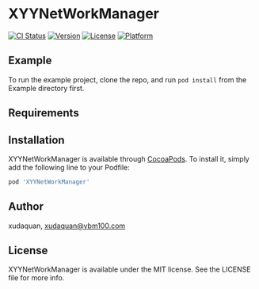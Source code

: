 # XYYNetWorkManager

[![CI Status](https://img.shields.io/travis/xudaquan/XYYNetWorkManager.svg?style=flat)](https://travis-ci.org/xudaquan/XYYNetWorkManager)
[![Version](https://img.shields.io/cocoapods/v/XYYNetWorkManager.svg?style=flat)](https://cocoapods.org/pods/XYYNetWorkManager)
[![License](https://img.shields.io/cocoapods/l/XYYNetWorkManager.svg?style=flat)](https://cocoapods.org/pods/XYYNetWorkManager)
[![Platform](https://img.shields.io/cocoapods/p/XYYNetWorkManager.svg?style=flat)](https://cocoapods.org/pods/XYYNetWorkManager)

## Example

To run the example project, clone the repo, and run `pod install` from the Example directory first.

## Requirements

## Installation

XYYNetWorkManager is available through [CocoaPods](https://cocoapods.org). To install
it, simply add the following line to your Podfile:

```ruby
pod 'XYYNetWorkManager'
```

## Author

xudaquan, xudaquan@ybm100.com

## License

XYYNetWorkManager is available under the MIT license. See the LICENSE file for more info.
